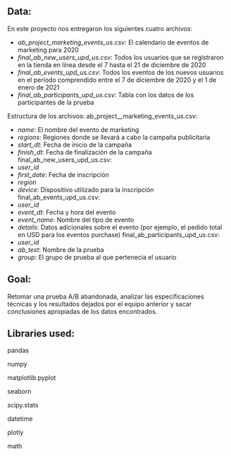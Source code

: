 ## Data:

En este proyecto nos entregaron los siguientes cuatro archivos:
- *ab_project_marketing_events_us.csv*: El calendario de eventos de marketing para 2020
- *final_ab_new_users_upd_us.csv*: Todos los usuarios que se registraron en la tienda en línea desde el 7 hasta el 21 de diciembre de 2020
- *final_ab_events_upd_us.csv*: Todos los eventos de los nuevos usuarios en el período comprendido entre el 7 de diciembre de 2020 y el 1 de enero de 2021
- *final_ab_participants_upd_us.csv*: Tabla con los datos de los participantes de la prueba

Estructura de los archivos: 
ab_project__marketing_events_us.csv:
  - *name*: El nombre del evento de marketing
  - *regions*: Regiones donde se llevará a cabo la campaña publicitaria
  - *start_dt*: Fecha de inicio de la campaña
  - *finish_dt*: Fecha de finalización de la campaña
final_ab_new_users_upd_us.csv:
  - *user_id*
  - *first_date*: Fecha de inscripción
  - *region*
  - *device*: Dispositivo utilizado para la inscripción
final_ab_events_upd_us.csv:
  - *user_id*
  - *event_dt*: Fecha y hora del evento
  - *event_name*: Nombre del tipo de evento
  - *details*: Datos adicionales sobre el evento (por ejemplo, el pedido total en USD para los eventos purchase)
final_ab_participants_upd_us.csv:
  - *user_id*
  - *ab_test*: Nombre de la prueba
  - *group*: El grupo de prueba al que pertenecía el usuario


## Goal:

Retomar una prueba A/B abandonada, analizar las especificaciones técnicas y los resultados dejados por el equipo anterior y sacar conclusiones apropiadas de los datos encontrados.

## Libraries used:

pandas

numpy

matplotlib.pyplot

seaborn

scipy.stats

datetime

plotly

math
